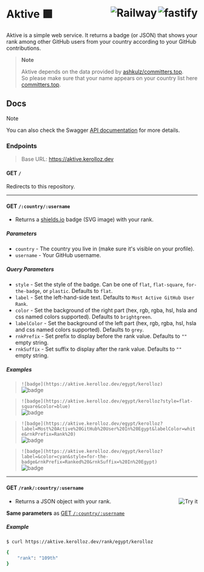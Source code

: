 <h1 align="left">Aktive 🟩
<a target="_blank" href="https://fastify.io"><img alt="fastify" align="right" src="https://img.shields.io/static/v1?logo=fastify&label=&message=Fastify&style=for-the-badge&color=grey"/></a>
<a target="_blank" href="https://railway.app/"><img alt="Railway" align="right" src="https://img.shields.io/static/v1?label=&message=Railway&style=for-the-badge&color=grey&logo=railway" /></a>
</h1>

Aktive is a simple web service. It returns a badge (or JSON) that shows your rank among other GitHub users from your country according to your GitHub contributions.

> **Note**  
>  
> Aktive depends on the data provided by [ashkulz/committers.top](//github.com/ashkulz/committers.top).  
> So please make sure that your name appears on your country list here [committers.top](https://committers.top).

## Docs

> [!NOTE]
> You can also check the Swagger [API documentation](https://aktive.kerolloz.dev/swagger) for more details.

### Endpoints

> Base URL: <https://aktive.kerolloz.dev>

#### GET `/`

Redirects to this repository.

---

#### GET `/:country/:username`

- Returns a [shields.io](https://shields.io) badge (SVG image) with your rank.

##### Parameters

- `country` - The country you live in (make sure it's visible on your profile).
- `username` - Your GitHub username.

##### Query Parameters

- `style` - Set the style of the badge. Can be one of `flat`, `flat-square`, `for-the-badge`, or `plastic`. Defaults to `flat`.
- `label` - Set the left-hand-side text. Defaults to `Most Active GitHub User Rank`.
- `color` - Set the background of the right part (hex, rgb, rgba, hsl, hsla and css named colors supported). Defaults to `brightgreen`.
- `labelColor` -  Set the background of the left part (hex, rgb, rgba, hsl, hsla and css named colors supported). Defaults to `grey`.
- `rnkPrefix` - Set prefix to display before the rank value. Defaults to `""` empty string.
- `rnkSuffix` - Set suffix to display after the rank value. Defaults to `""` empty string.

##### Examples

> `![badge](https://aktive.kerolloz.dev/egypt/kerolloz)`  
> ![badge](https://aktive.kerolloz.dev/egypt/kerolloz)

> `![badge](https://aktive.kerolloz.dev/egypt/kerolloz?style=flat-square&color=blue)`  
> ![badge](https://aktive.kerolloz.dev/egypt/kerolloz?style=flat-square&color=blue)  

> `![badge](https://aktive.kerolloz.dev/egypt/kerolloz?label=Most%20Active%20GitHub%20User%20In%20Egypt&labelColor=white&rnkPrefix=Rank%20)`  
> ![badge](https://aktive.kerolloz.dev/egypt/kerolloz?label=Most%20Active%20GitHub%20User%20In%20Egypt&labelColor=white&rnkPrefix=Rank%20)

> `![badge](https://aktive.kerolloz.dev/egypt/kerolloz?label=&color=cyan&style=for-the-badge&rnkPrefix=Ranked%20&rnkSuffix=%20In%20Egypt)`  
> ![badge](https://aktive.kerolloz.dev/egypt/kerolloz?label=&color=cyan&style=for-the-badge&rnkPrefix=Ranked%20&rnkSuffix=%20In%20Egypt)

---

#### GET `/rank/:country/:username`

<a target="_blank" href="https://reqbin.com/c-1lldzybw ">
  <img align="right" alt="Try it" src="https://img.shields.io/badge/-Try%20it-white?style=for-the-badge" />
</a>

- Returns a JSON object with your rank.

**Same parameters** as [GET `/:country/:username`](#get-countryusername)

##### Example

```bash
$ curl https://aktive.kerolloz.dev/rank/egypt/kerolloz

{
    "rank": "109th"
}
```
